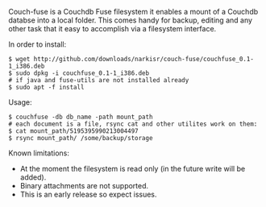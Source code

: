 Couch-fuse is a Couchdb Fuse filesystem it enables a mount of a Couchdb databse into a local folder.
This comes handy for backup, editing and any other task that it easy to accomplish via a filesystem interface.

In order to install:

	$ wget http://github.com/downloads/narkisr/couch-fuse/couchfuse_0.1-1_i386.deb
	$ sudo dpkg -i couchfuse_0.1-1_i386.deb
	# if java and fuse-utils are not installed already
	$ sudo apt -f install

Usage:

	$ couchfuse -db db_name -path mount_path
	# each document is a file, rsync cat and other utilites work on them:
	$ cat mount_path/5195395990213004497
	$ rsync mount_path/ /some/backup/storage

Known limitations:

* At the moment the filesystem is read only (in the future write will be added).
* Binary attachments are not supported.
* This is an early release so expect issues.

